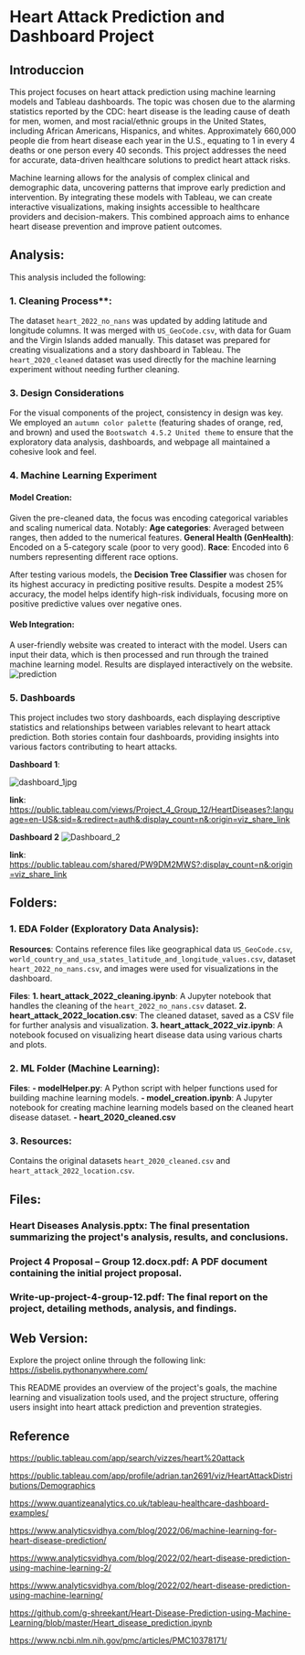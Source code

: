 # Heart Attack Prediction and Dashboard Project

## Introduccion

This project focuses on heart attack prediction using machine learning models and Tableau dashboards. The topic was chosen due to the alarming statistics reported by the CDC: heart disease is the leading cause of death for men, women, and most racial/ethnic groups in the United States, including African Americans, Hispanics, and whites. Approximately 660,000 people die from heart disease each year in the U.S., equating to 1 in every 4 deaths or one person every 40 seconds. This project addresses the need for accurate, data-driven healthcare solutions to predict heart attack risks.

Machine learning allows for the analysis of complex clinical and demographic data, uncovering patterns that improve early prediction and intervention. By integrating these models with Tableau, we can create interactive visualizations, making insights accessible to healthcare providers and decision-makers. This combined approach aims to enhance heart disease prevention and improve patient outcomes.
## Analysis:

This analysis included the following:

### 1. Cleaning Process**:
The dataset `heart_2022_no_nans` was updated by adding latitude and longitude columns. It was merged with `US_GeoCode.csv`, with data for Guam and the Virgin Islands added manually. This dataset was prepared for creating visualizations and a story dashboard in Tableau. The `heart_2020_cleaned` dataset was used directly for the machine learning experiment without needing further cleaning.

### 3. Design Considerations
For the visual components of the project, consistency in design was key. We employed an `autumn color palette` (featuring shades of orange, red, and brown) and used the `Bootswatch 4.5.2 United theme` to ensure that the exploratory data analysis, dashboards, and webpage all maintained a cohesive look and feel.
  
### 4. Machine Learning Experiment

#### Model Creation:
Given the pre-cleaned data, the focus was encoding categorical variables and scaling numerical data. Notably:
    **Age categories**: Averaged between ranges, then added to the numerical features.
    **General Health (GenHealth)**: Encoded on a 5-category scale (poor to very good).
    **Race**: Encoded into 6 numbers representing different race options.

After testing various models, the **Decision Tree Classifier** was chosen for its highest accuracy in predicting positive results. Despite a modest 25% accuracy, the model helps identify high-risk individuals, focusing more on positive predictive values over negative ones.

#### Web Integration:
A user-friendly website was created to interact with the model. Users can input their data, which is then processed and run through the trained machine learning model. Results are displayed interactively on the website.
![prediction](https://github.com/user-attachments/assets/9d78af6e-bcf7-4ebc-8e2b-286aed74d037)

### 5. Dashboards 
This project includes two story dashboards, each displaying descriptive statistics and relationships between variables relevant to heart attack prediction. Both stories contain four dashboards, providing insights into various factors contributing to heart attacks. 

**Dashboard 1**: 

![dashboard_1jpg](https://github.com/user-attachments/assets/899ce58f-25f2-4fd9-8b4b-d575770e52ed)

**link**: https://public.tableau.com/views/Project_4_Group_12/HeartDiseases?:language=en-US&:sid=&:redirect=auth&:display_count=n&:origin=viz_share_link

**Dashboard 2**
![Dashboard_2](https://github.com/user-attachments/assets/d55cfcfc-0c36-4b3f-a033-7aa39ef13bb3)

**link**: https://public.tableau.com/shared/PW9DM2MWS?:display_count=n&:origin=viz_share_link

## Folders:

### 1. EDA Folder (Exploratory Data Analysis):

  **Resources**: Contains reference files like geographical data `US_GeoCode.csv`, `world_country_and_usa_states_latitude_and_longitude_values.csv`, dataset `heart_2022_no_nans.csv`, and images were used for visualizations in the dashboard.
  
  **Files**:
            **1. heart_attack_2022_cleaning.ipynb**: A Jupyter notebook that handles the cleaning of the `heart_2022_no_nans.csv` dataset.
            **2. heart_attack_2022_location.csv**: The cleaned dataset, saved as a CSV file for further analysis and visualization.
            **3. heart_attack_2022_viz.ipynb**: A notebook focused on visualizing heart disease data using various charts and plots.

### 2. ML Folder (Machine Learning):
  **Files**:
    **- modelHelper.py**: A Python script with helper functions used for building machine learning models.
    **- model_creation.ipynb**: A Jupyter notebook for creating machine learning models based on the cleaned heart disease dataset.
    **- heart_2020_cleaned.csv**
    
### 3. Resources: 
Contains the original datasets `heart_2020_cleaned.csv` and `heart_attack_2022_location.csv`.

## Files:

### Heart Diseases Analysis.pptx: The final presentation summarizing the project's analysis, results, and conclusions.
### Project 4 Proposal – Group 12.docx.pdf: A PDF document containing the initial project proposal.
### Write-up-project-4-group-12.pdf: The final report on the project, detailing methods, analysis, and findings.

  
## Web Version:
  
Explore the project online through the following link:
  https://isbelis.pythonanywhere.com/

This README provides an overview of the project's goals, the machine learning and visualization tools used, and the project structure, offering users insight into heart attack prediction and prevention strategies.


## Reference

 https://public.tableau.com/app/search/vizzes/heart%20attack
 
 https://public.tableau.com/app/profile/adrian.tan2691/viz/HeartAttackDistributions/Demographics
 
 https://www.quantizeanalytics.co.uk/tableau-healthcare-dashboard-examples/
 
 https://www.analyticsvidhya.com/blog/2022/06/machine-learning-for-heart-disease-prediction/
 
 https://www.analyticsvidhya.com/blog/2022/02/heart-disease-prediction-using-machine-learning-2/
 
 https://www.analyticsvidhya.com/blog/2022/02/heart-disease-prediction-using-machine-learning/
 
 https://github.com/g-shreekant/Heart-Disease-Prediction-using-Machine-Learning/blob/master/Heart_disease_prediction.ipynb
 
 https://www.ncbi.nlm.nih.gov/pmc/articles/PMC10378171/







